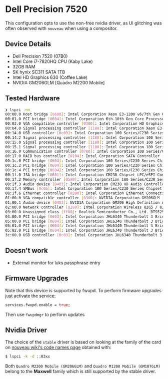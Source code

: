 # Dell Precision 7520

This configuration opts to use the non-free nvidia driver, as UI glitching was often observed with `nouveau` when using
a compositor.

## Device Details

- Dell Precision 7520 (07B0)
- Intel Core i7-7820HQ CPU (Kaby Lake)
- 32GB RAM
- SK hynix SC311 SATA 1TB
- Intel HD Graphics 630 (Coffee Lake)
- NVIDIA GM206GLM [Quadro M2200 Mobile]

## Tested Hardware

```bash
❯ lspci -nn
00:00.0 Host bridge [0600]: Intel Corporation Xeon E3-1200 v6/7th Gen Core Processor Host Bridge/DRAM Registers [8086:5910] (rev 05)
00:01.0 PCI bridge [0604]: Intel Corporation 6th-10th Gen Core Processor PCIe Controller (x16) [8086:1901] (rev 05)
00:02.0 VGA compatible controller [0300]: Intel Corporation HD Graphics 630 [8086:591b] (rev 04)
00:04.0 Signal processing controller [1180]: Intel Corporation Xeon E3-1200 v5/E3-1500 v5/6th Gen Core Processor Thermal Subsystem [8086:1903] (rev 05)
00:14.0 USB controller [0c03]: Intel Corporation 100 Series/C230 Series Chipset Family USB 3.0 xHCI Controller [8086:a12f] (rev 31)
00:14.2 Signal processing controller [1180]: Intel Corporation 100 Series/C230 Series Chipset Family Thermal Subsystem [8086:a131] (rev 31)
00:15.0 Signal processing controller [1180]: Intel Corporation 100 Series/C230 Series Chipset Family Serial IO I2C Controller #0 [8086:a160] (rev 31)
00:15.1 Signal processing controller [1180]: Intel Corporation 100 Series/C230 Series Chipset Family Serial IO I2C Controller #1 [8086:a161] (rev 31)
00:16.0 Communication controller [0780]: Intel Corporation 100 Series/C230 Series Chipset Family MEI Controller #1 [8086:a13a] (rev 31)
00:17.0 RAID bus controller [0104]: Intel Corporation SATA Controller [RAID mode] [8086:2822] (rev 31)
00:1c.0 PCI bridge [0604]: Intel Corporation 100 Series/C230 Series Chipset Family PCI Express Root Port #2 [8086:a111] (rev f1)
00:1c.2 PCI bridge [0604]: Intel Corporation 100 Series/C230 Series Chipset Family PCI Express Root Port #3 [8086:a112] (rev f1)
00:1c.4 PCI bridge [0604]: Intel Corporation 100 Series/C230 Series Chipset Family PCI Express Root Port #5 [8086:a114] (rev f1)
00:1f.0 ISA bridge [0601]: Intel Corporation CM238 Chipset LPC/eSPI Controller [8086:a154] (rev 31)
00:1f.2 Memory controller [0580]: Intel Corporation 100 Series/C230 Series Chipset Family Power Management Controller [8086:a121] (rev 31)
00:1f.3 Audio device [0403]: Intel Corporation CM238 HD Audio Controller [8086:a171] (rev 31)
00:1f.4 SMBus [0c05]: Intel Corporation 100 Series/C230 Series Chipset Family SMBus [8086:a123] (rev 31)
00:1f.6 Ethernet controller [0200]: Intel Corporation Ethernet Connection (5) I219-LM [8086:15e3] (rev 31)
01:00.0 VGA compatible controller [0300]: NVIDIA Corporation GM206GLM [Quadro M2200 Mobile] [10de:1436] (rev a1)
01:00.1 Audio device [0403]: NVIDIA Corporation GM206 High Definition Audio Controller [10de:0fba] (rev a1)
02:00.0 Network controller [0280]: Intel Corporation Wireless 8265 / 8275 [8086:24fd] (rev 78)
03:00.0 Unassigned class [ff00]: Realtek Semiconductor Co., Ltd. RTS525A PCI Express Card Reader [10ec:525a] (rev 01)
04:00.0 PCI bridge [0604]: Intel Corporation JHL6340 Thunderbolt 3 Bridge (C step) [Alpine Ridge 2C 2016] [8086:15da] (rev 02)
05:00.0 PCI bridge [0604]: Intel Corporation JHL6340 Thunderbolt 3 Bridge (C step) [Alpine Ridge 2C 2016] [8086:15da] (rev 02)
05:01.0 PCI bridge [0604]: Intel Corporation JHL6340 Thunderbolt 3 Bridge (C step) [Alpine Ridge 2C 2016] [8086:15da] (rev 02)
05:02.0 PCI bridge [0604]: Intel Corporation JHL6340 Thunderbolt 3 Bridge (C step) [Alpine Ridge 2C 2016] [8086:15da] (rev 02)
3c:00.0 USB controller [0c03]: Intel Corporation JHL6340 Thunderbolt 3 USB 3.1 Controller (C step) [Alpine Ridge 2C 2016] [8086:15db] (rev 02)
```

## Doesn't work

- External monitor for luks passphrase entry

## Firmware Upgrades

Note that this device is supported by fwupd. To perform firmware upgrades just activate the service:

```nix
services.fwupd.enable = true;
```

Then use `fwupdmgr` to perform updates

## Nvidia Driver

The choice of the `stable` driver is based on looking at the family of the card on [nouveau wiki's code names page](https://nouveau.freedesktop.org/CodeNames.html) obtained with:

```bash
$ lspci -k -d ::03xx
```

Both `Quadro M2200 Mobile (GM206GLM)` and `Quadro M1200 Mobile (GM107GLM)` belong to the **Maxwell** family which is still supported by the stable driver.
